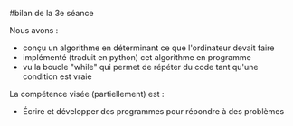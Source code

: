 #bilan de la 3e séance

Nous avons :
 - conçu un algorithme en déterminant ce que l'ordinateur devait faire
 - implémenté (traduit en python) cet algorithme en programme
 - vu la boucle "while" qui permet de répéter du code tant qu'une condition est vraie

La compétence visée (partiellement) est : 
  - Écrire et développer des programmes pour répondre à des problèmes
